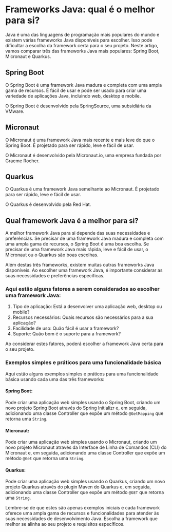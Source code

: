 # Frameworks Java: qual é o melhor para si?

Java é uma das linguagens de programação mais populares do mundo e existem várias frameworks Java disponíveis para escolher. Isso pode dificultar a escolha da framework certa para o seu projeto. Neste artigo, vamos comparar três das frameworks Java mais populares: Spring Boot, Micronaut e Quarkus.

## Spring Boot

O Spring Boot é uma framework Java madura e completa com uma ampla gama de recursos. É fácil de usar e pode ser usado para criar uma variedade de aplicações Java, incluindo web, desktop e mobile.

O Spring Boot é desenvolvido pela SpringSource, uma subsidiária da VMware.

## Micronaut

O Micronaut é uma framework Java mais recente e mais leve do que o Spring Boot. É projetado para ser rápido, leve e fácil de usar.

O Micronaut é desenvolvido pela Micronaut.io, uma empresa fundada por Graeme Rocher.

## Quarkus

O Quarkus é uma framework Java semelhante ao Micronaut. É projetado para ser rápido, leve e fácil de usar.

O Quarkus é desenvolvido pela Red Hat.

## Qual framework Java é a melhor para si?

A melhor framework Java para si depende das suas necessidades e preferências. Se precisar de uma framework Java madura e completa com uma ampla gama de recursos, o Spring Boot é uma boa escolha. Se precisar de uma framework Java mais rápida, leve e fácil de usar, o Micronaut ou o Quarkus são boas escolhas.

Além destas três frameworks, existem muitas outras frameworks Java disponíveis. Ao escolher uma framework Java, é importante considerar as suas necessidades e preferências específicas.

### Aqui estão alguns fatores a serem considerados ao escolher uma framework Java:

1. Tipo de aplicação: Está a desenvolver uma aplicação web, desktop ou mobile?
2. Recursos necessários: Quais recursos são necessários para a sua aplicação?
3. Facilidade de uso: Quão fácil é usar a framework?
4. Suporte: Quão bom é o suporte para a framework?

Ao considerar estes fatores, poderá escolher a framework Java certa para o seu projeto.

### Exemplos simples e práticos para uma funcionalidade básica

Aqui estão alguns exemplos simples e práticos para uma funcionalidade básica usando cada uma das três frameworks:

#### Spring Boot:

Pode criar uma aplicação web simples usando o Spring Boot, criando um novo projeto Spring Boot através do Spring Initializr e, em seguida, adicionando uma classe Controller que expõe um método `@GetMapping` que retorna uma `String`.

#### Micronaut:

Pode criar uma aplicação web simples usando o Micronaut, criando um novo projeto Micronaut através da Interface de Linha de Comandos (CLI) do Micronaut e, em seguida, adicionando uma classe Controller que expõe um método `@Get` que retorna uma `String`.

#### Quarkus:

Pode criar uma aplicação web simples usando o Quarkus, criando um novo projeto Quarkus através do plugin Maven do Quarkus e, em seguida, adicionando uma classe Controller que expõe um método `@GET` que retorna uma `String`.

Lembre-se de que estes são apenas exemplos iniciais e cada framework oferece uma ampla gama de recursos e funcionalidades para atender às suas necessidades de desenvolvimento Java. Escolha a framework que melhor se alinha ao seu projeto e requisitos específicos.

